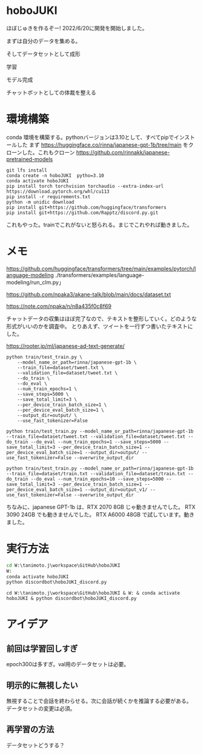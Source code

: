 # hoboJUKI
ほぼじゅきを作るぞー! 2022/6/20に開発を開始しました。

まずは自分のデータを集める。

そしてデータセットとして成形

学習

モデル完成

チャットボットとしての体裁を整える

# 環境構築
conda 環境を構築する。pythonバージョンは3.10として、すべてpipでインストールした
まず https://huggingface.co/rinna/japanese-gpt-1b/tree/main をクローンした。これもクローン https://github.com/rinnakk/japanese-pretrained-models 
```
git lfs install
conda create -n hoboJUKI  pytho=3.10
conda activate hoboJUKI
pip install torch torchvision torchaudio --extra-index-url https://download.pytorch.org/whl/cu113
pip install -r requirements.txt
python -m unidic download
pip install git+https://github.com/huggingface/transformers
pip install git+https://github.com/Rapptz/discord.py.git
```
これもやった。trainでこれがないと怒られる。まじでこれやれば動きました。

# メモ
https://github.com/huggingface/transformers/tree/main/examples/pytorch/language-modeling
./transformers/examples/language-modeling/run_clm.py」

https://github.com/npaka3/akane-talk/blob/main/docs/dataset.txt

https://note.com/npaka/n/n8a435f0c8f69

チャットデータの収集はほぼ完了なので、テキストを整形していく。どのような形式がいいのかを調査中。
    とりあえず、ツイートを一行ずつ書いたテキストにした。

https://rooter.jp/ml/japanese-ad-text-generate/


```
python train/test_train.py \
    --model_name_or_path=rinna/japanese-gpt-1b \
    --train_file=dataset/tweet.txt \
    --validation_file=dataset/tweet.txt \
    --do_train \
    --do_eval \
    --num_train_epochs=1 \
    --save_steps=5000 \
    --save_total_limit=3 \
    --per_device_train_batch_size=1 \
    --per_device_eval_batch_size=1 \
    --output_dir=output/ \
    --use_fast_tokenizer=False
```
```
python train/test_train.py --model_name_or_path=rinna/japanese-gpt-1b --train_file=dataset/tweet.txt --validation_file=dataset/tweet.txt --do_train --do_eval --num_train_epochs=1 --save_steps=5000 --save_total_limit=3 --per_device_train_batch_size=1 --per_device_eval_batch_size=1 --output_dir=output/ --use_fast_tokenizer=False --overwrite_output_dir
```

```
python train/test_train.py --model_name_or_path=rinna/japanese-gpt-1b --train_file=dataset/train.txt --validation_file=dataset/train.txt --do_train --do_eval --num_train_epochs=10 --save_steps=5000 --save_total_limit=3 --per_device_train_batch_size=1 --per_device_eval_batch_size=1 --output_dir=output_v1/ --use_fast_tokenizer=False --overwrite_output_dir
```

ちなみに、japanese GPT-1b は、RTX 2070 8GB じゃ動きませんでした。
RTX 3090 24GB でも動きませんでした。
RTX A6000 48GB で試しています。動きました。

# 実行方法
```cmd
cd W:\tanimoto.j\workspace\GitHub\hoboJUKI
W:
conda activate hoboJUKI
python discordbot\hoboJUKI_discord.py
```
```
cd W:\tanimoto.j\workspace\GitHub\hoboJUKI & W: & conda activate hoboJUKI & python discordbot\hoboJUKI_discord.py
```

# アイデア
## 前回は学習回しすぎ
epoch300は多すぎ。val用のデータセットは必要。

## 明示的に無視したい
無視することで会話を終わらせる。次に会話が続くかを推論する必要がある。
データセットの変更は必須。

## 再学習の方法
データセットどうする？
